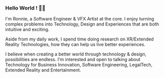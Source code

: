 ### Hello World ! 👋🏽
I'm Ronnie, a Software Engineer & VFX Artist at the core. I enjoy turning complex problems into Technology, Design and Experiences that are both intuitive and exciting. 

Aside from my daily work, I spend time doing research on XR/Extended Reality Technologies, how they can help us live better experiences.

I believe when creating a better world through technology & design, possibilities are endless. I'm interested and open to talking about Technology for Business Innovation, Software Engineering, LegalTech, Extended Reality and Entertainment.